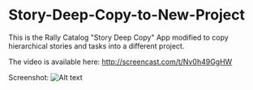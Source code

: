Story-Deep-Copy-to-New-Project
==============================

This is the Rally Catalog "Story Deep Copy" App modified to copy hierarchical stories and tasks into a different project.

The video is available here:
http://screencast.com/t/Nv0h49GgHW

Screenshot:
![Alt text](https://github.com/jkrooswyk/Story-Deep-Copy-to-New-Project/raw/master/Screenshot_StoryDeepCopytoNewProject.png)

